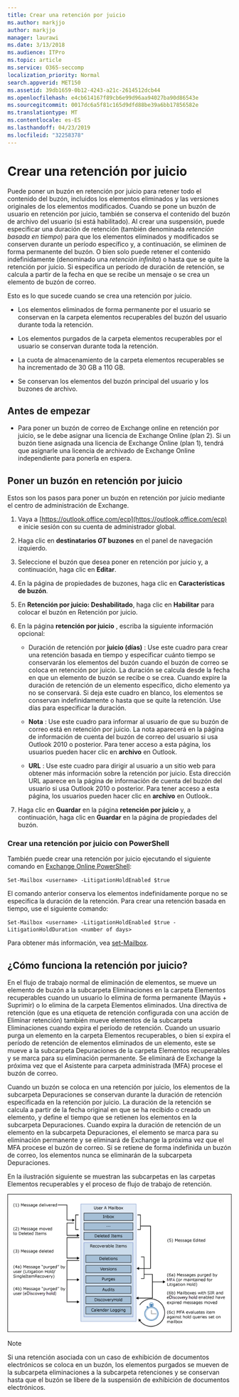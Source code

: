 ```yaml
---
title: Crear una retención por juicio
ms.author: markjjo
author: markjjo
manager: laurawi
ms.date: 3/13/2018
ms.audience: ITPro
ms.topic: article
ms.service: O365-seccomp
localization_priority: Normal
search.appverid: MET150
ms.assetid: 39db1659-0b12-4243-a21c-2614512dcb44
ms.openlocfilehash: e4cb614167f89cb6e99d96aa94027ba90d86543e
ms.sourcegitcommit: 0017dc6a5f81c165d9dfd88be39a6bb17856582e
ms.translationtype: MT
ms.contentlocale: es-ES
ms.lasthandoff: 04/23/2019
ms.locfileid: "32258378"
---
```

# <a name="create-a-litigation-hold"></a>Crear una retención por juicio

Puede poner un buzón en retención por juicio para retener todo el contenido del buzón, incluidos los elementos eliminados y las versiones originales de los elementos modificados. Cuando se pone un buzón de usuario en retención por juicio, también se conserva el contenido del buzón de archivo del usuario (si está habilitado). Al crear una suspensión, puede especificar una duración de retención (también denominada *retención basada en tiempo*) para que los elementos eliminados y modificados se conserven durante un período específico y, a continuación, se eliminen de forma permanente del buzón. O bien solo puede retener el contenido indefinidamente (denominado una *retención infinita*) o hasta que se quite la retención por juicio. Si especifica un período de duración de retención, se calcula a partir de la fecha en que se recibe un mensaje o se crea un elemento de buzón de correo. 
  
Esto es lo que sucede cuando se crea una retención por juicio.
  
- Los elementos eliminados de forma permanente por el usuario se conservan en la carpeta elementos recuperables del buzón del usuario durante toda la retención.
    
- Los elementos purgados de la carpeta elementos recuperables por el usuario se conservan durante toda la retención.
    
- La cuota de almacenamiento de la carpeta elementos recuperables se ha incrementado de 30 GB a 110 GB.
    
- Se conservan los elementos del buzón principal del usuario y los buzones de archivo.
    
## <a name="before-you-begin"></a>Antes de empezar

- Para poner un buzón de correo de Exchange online en retención por juicio, se le debe asignar una licencia de Exchange Online (plan 2). Si un buzón tiene asignada una licencia de Exchange Online (plan 1), tendrá que asignarle una licencia de archivado de Exchange Online independiente para ponerla en espera.
    

## <a name="place-a-mailbox-on-litigation-hold"></a>Poner un buzón en retención por juicio

Estos son los pasos para poner un buzón en retención por juicio mediante el centro de administración de Exchange.

1. Vaya a [https://outlook.office.com/ecp](https://outlook.office.com/ecp) e inicie sesión con su cuenta de administrador global.

2. Haga clic en **destinatarios _GT_ buzones** en el panel de navegación izquierdo.

3. Seleccione el buzón que desea poner en retención por juicio y, a continuación, haga clic en **Editar**.

4. En la página de propiedades de buzones, haga clic en **Características de buzón**.
    
5. En **Retención por juicio: Deshabilitado**, haga clic en **Habilitar** para colocar el buzón en Retención por juicio.
    
6. En la página **retención por juicio** , escriba la siguiente información opcional: 
    
    - Duración de retención por **juicio (días)** : Use este cuadro para crear una retención basada en tiempo y especificar cuánto tiempo se conservarán los elementos del buzón cuando el buzón de correo se coloca en retención por juicio. La duración se calcula desde la fecha en que un elemento de buzón se recibe o se crea. Cuando expire la duración de retención de un elemento específico, dicho elemento ya no se conservará. Si deja este cuadro en blanco, los elementos se conservan indefinidamente o hasta que se quite la retención. Use días para especificar la duración.
    
    - **Nota** : Use este cuadro para informar al usuario de que su buzón de correo está en retención por juicio. La nota aparecerá en la página de información de cuenta del buzón de correo del usuario si usa Outlook 2010 o posterior. Para tener acceso a esta página, los usuarios pueden hacer clic en **archivo** en Outlook.
    
    - **URL** : Use este cuadro para dirigir al usuario a un sitio web para obtener más información sobre la retención por juicio. Esta dirección URL aparece en la página de información de cuenta del buzón del usuario si usa Outlook 2010 o posterior. Para tener acceso a esta página, los usuarios pueden hacer clic en **archivo** en Outlook..

7. Haga clic en **Guardar** en la página **retención por juicio** y, a continuación, haga clic en **Guardar** en la página de propiedades del buzón.

### <a name="create-a-litigation-hold-using-powershell"></a>Crear una retención por juicio con PowerShell

También puede crear una retención por juicio ejecutando el siguiente comando en [Exchange Online PowerShell](https://docs.microsoft.com/powershell/exchange/exchange-online/connect-to-exchange-online-powershell/connect-to-exchange-online-powershell):

```
Set-Mailbox <username> -LitigationHoldEnabled $true
```

El comando anterior conserva los elementos indefinidamente porque no se especifica la duración de la retención. Para crear una retención basada en tiempo, use el siguiente comando:

```
Set-Mailbox <username> -LitigationHoldEnabled $true -LitigationHoldDuration <number of days>
```

Para obtener más información, vea [set-Mailbox](https://docs.microsoft.com/en-us/powershell/module/exchange/mailboxes/set-mailbox).

## <a name="how-does-litigation-hold-work"></a>¿Cómo funciona la retención por juicio?

En el flujo de trabajo normal de eliminación de elementos, se mueve un elemento de buzón a la subcarpeta Eliminaciones en la carpeta Elementos recuperables cuando un usuario lo elimina de forma permanente (Mayús + Suprimir) o lo elimina de la carpeta Elementos eliminados. Una directiva de retención (que es una etiqueta de retención configurada con una acción de Eliminar retención) también mueve elementos de la subcarpeta Eliminaciones cuando expira el período de retención. Cuando un usuario purga un elemento en la carpeta Elementos recuperables, o bien si expira el período de retención de elementos eliminados de un elemento, este se mueve a la subcarpeta Depuraciones de la carpeta Elementos recuperables y se marca para su eliminación permanente. Se eliminará de Exchange la próxima vez que el Asistente para carpeta administrada (MFA) procese el buzón de correo.

Cuando un buzón se coloca en una retención por juicio, los elementos de la subcarpeta Depuraciones se conservan durante la duración de retención especificada en la retención por juicio. La duración de la retención se calcula a partir de la fecha original en que se ha recibido o creado un elemento, y define el tiempo que se retienen los elementos en la subcarpeta Depuraciones. Cuando expira la duración de retención de un elemento en la subcarpeta Depuraciones, el elemento se marca para su eliminación permanente y se eliminará de Exchange la próxima vez que el MFA procese el buzón de correo. Si se retiene de forma indefinida un buzón de correo, los elementos nunca se eliminarán de la subcarpeta Depuraciones.

En la ilustración siguiente se muestran las subcarpetas en las carpetas Elementos recuperables y el proceso de flujo de trabajo de retención.

![Ciclo de vida de retención por juicio](media/LitigationHoldLifeCycle.png)

> [!NOTE]
> Si una retención asociada con un caso de exhibición de documentos electrónicos se coloca en un buzón, los elementos purgados se mueven de la subcarpeta eliminaciones a la subcarpeta retenciones y se conservan hasta que el buzón se libere de la suspensión de exhibición de documentos electrónicos.
  